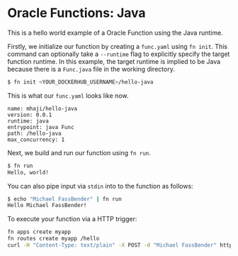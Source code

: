# Oracle Functions: Java
This is a hello world example of a Oracle Function using the Java runtime.

Firstly, we initialize our function by creating a `func.yaml` using `fn init`. This command can optionally take a `--runtime` flag to explicitly specify the target function runtime. In this example, the target runtime is implied to be Java because there is a `Func.java` file in the working directory.

```sh
$ fn init <YOUR_DOCKERHUB_USERNAME>/hello-java
```

This is what our `func.yaml` looks like now.


```
name: mhaji/hello-java
version: 0.0.1
runtime: java
entrypoint: java Func
path: /hello-java
max_concurrency: 1
```

Next, we build and run our function using `fn run`.


```sh
$ fn run
Hello, world!
```

You can also pipe input via `stdin` into to the function as follows:

```sh
$ echo "Michael FassBender" | fn run
Hello Michael FassBender!
```

To execute your function via a HTTP trigger:

```sh
fn apps create myapp
fn routes create myapp /hello
curl -H "Content-Type: text/plain" -X POST -d "Michael FassBender" http://localhost:8080/r/myapp/hello
```